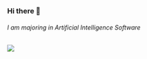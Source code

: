 ### Hi there 👋
###### I am majoring in Artificial Intelligence Software
<img src="http//img.shields.io/badge/instagram-#E4405F?style=flat-square&logo=instagram&logoColor=white"/>

<!--
**vskyv1101/vskyv1101** is a ✨ _special_ ✨ repository because its `README.md` (this file) appears on your GitHub profile.

Here are some ideas to get you started:


